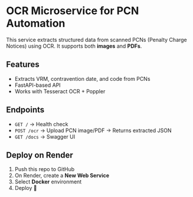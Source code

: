 # OCR Microservice for PCN Automation

This service extracts structured data from scanned PCNs (Penalty Charge Notices) using OCR.
It supports both **images** and **PDFs**.

## Features
- Extracts VRM, contravention date, and code from PCNs
- FastAPI-based API
- Works with Tesseract OCR + Poppler

## Endpoints
- `GET /` → Health check
- `POST /ocr` → Upload PCN image/PDF → Returns extracted JSON
- `GET /docs` → Swagger UI

## Deploy on Render
1. Push this repo to GitHub
2. On Render, create a **New Web Service**
3. Select **Docker** environment
4. Deploy 🚀
